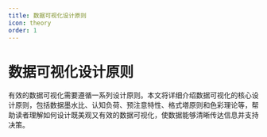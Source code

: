 ```yaml
---
title: 数据可视化设计原则
icon: theory
order: 1
---
```


# 数据可视化设计原则

有效的数据可视化需要遵循一系列设计原则。本文将详细介绍数据可视化的核心设计原则，包括数据墨水比、认知负荷、预注意特性、格式塔原则和色彩理论等，帮助读者理解如何设计既美观又有效的数据可视化，使数据能够清晰传达信息并支持决策。
